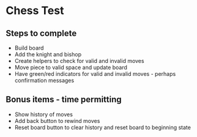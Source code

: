 # Chess Test

## Steps to complete

- Build board
- Add the knight and bishop
- Create helpers to check for valid and invalid moves
- Move piece to valid space and update board
- Have green/red indicators for valid and invalid moves - perhaps confirmation messages

## Bonus items - time permitting
- Show history of moves
- Add back button to rewind moves
- Reset board button to clear history and reset board to beginning state